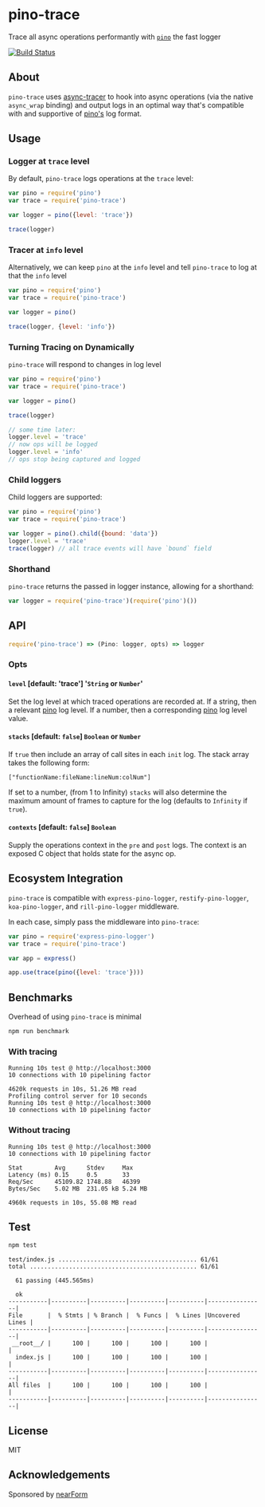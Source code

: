 # pino-trace

Trace all async operations performantly with [`pino`](http://npm.im/pino) the fast logger

[![Build Status](https://travis-ci.org/davidmarkclements/pino-trace.svg)](https://travis-ci.org/davidmarkclements/pino-trace)

## About

`pino-trace` uses [async-tracer](http://npm.im/async-tracer) to hook into async operations (via the native `async_wrap` binding) and output logs in an optimal way that's compatible
with and supportive of [pino's](http://npm.im/pino) log format.

## Usage

### Logger at `trace` level

By default, `pino-trace` logs operations at the `trace` level:

```js
var pino = require('pino')
var trace = require('pino-trace')

var logger = pino({level: 'trace'})

trace(logger)
```

### Tracer at `info` level

Alternatively, we can keep `pino` at the `info` level and tell `pino-trace` to log at that the `info` level 

```js
var pino = require('pino')
var trace = require('pino-trace')

var logger = pino()

trace(logger, {level: 'info'})
```

### Turning Tracing on Dynamically

`pino-trace` will respond to changes in log level

```js
var pino = require('pino')
var trace = require('pino-trace')

var logger = pino()

trace(logger)

// some time later:
logger.level = 'trace'
// now ops will be logged
logger.level = 'info'
// ops stop being captured and logged
```

### Child loggers

Child loggers are supported:

```js
var pino = require('pino')
var trace = require('pino-trace')

var logger = pino().child({bound: 'data'})
logger.level = 'trace'
trace(logger) // all trace events will have `bound` field
```

### Shorthand

`pino-trace` returns the passed in logger instance, allowing for a shorthand:

```js
var logger = require('pino-trace')(require('pino')())
```

## API

```js
require('pino-trace') => (Pino: logger, opts) => logger
```

### Opts

#### `level` [default: 'trace'] '`String` or `Number`'

Set the log level at which traced operations are recorded at. 
If a string, then a relevant [pino](http://npm.im/pino) log level. If a number, then a corresponding [pino](http://npm.im/pino) log level value.


#### `stacks` [default: `false`] `Boolean` or `Number`

If `true` then include an array of call sites in
each `init` log. The stack array takes the following form:

```
["functionName:fileName:lineNum:colNum"]
```

If set to a number, (from 1 to Infinity) `stacks` will also
determine the maximum amount of frames to capture for the log (defaults to `Infinity` if `true`). 

#### `contexts` [default: `false`] `Boolean`

Supply the operations context in the `pre` and `post` logs. 
The context is an exposed C object that holds state for the async op.

## Ecosystem Integration

`pino-trace` is compatible with `express-pino-logger`, `restify-pino-logger`, `koa-pino-logger`, and `rill-pino-logger` middleware.

In each case, simply pass the middleware into `pino-trace`:

```js
var pino = require('express-pino-logger')
var trace = require('pino-trace')

var app = express()

app.use(trace(pino({level: 'trace'})))
```

## Benchmarks

Overhead of using `pino-trace` is minimal

```sh
npm run benchmark
```

### With tracing

```
Running 10s test @ http://localhost:3000
10 connections with 10 pipelining factor

4620k requests in 10s, 51.26 MB read
Profiling control server for 10 seconds
Running 10s test @ http://localhost:3000
10 connections with 10 pipelining factor
```

### Without tracing

```
Running 10s test @ http://localhost:3000
10 connections with 10 pipelining factor

Stat         Avg      Stdev     Max
Latency (ms) 0.15     0.5       33
Req/Sec      45109.82 1748.88   46399
Bytes/Sec    5.02 MB  231.05 kB 5.24 MB

4960k requests in 10s, 55.08 MB read
```


## Test

```sh
npm test
```

```
test/index.js ....................................... 61/61
total ............................................... 61/61

  61 passing (445.565ms)

  ok
-----------|----------|----------|----------|----------|----------------|
File       |  % Stmts | % Branch |  % Funcs |  % Lines |Uncovered Lines |
-----------|----------|----------|----------|----------|----------------|
 __root__/ |      100 |      100 |      100 |      100 |                |
  index.js |      100 |      100 |      100 |      100 |                |
-----------|----------|----------|----------|----------|----------------|
All files  |      100 |      100 |      100 |      100 |                |
-----------|----------|----------|----------|----------|----------------|
```

## License

MIT

## Acknowledgements

Sponsored by [nearForm](http://nearform.com)